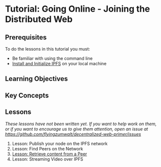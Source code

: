 # Tutorial: Going Online - Joining the Distributed Web

## Prerequisites

To do the lessons in this tutorial you must:
* Be familiar with using the command line
* [Install and Initialize IPFS](/install-ipfs/README.md) on your local machine

## Learning Objectives

## Key Concepts

## Lessons

*These lessons have not been written yet. If you want to help work on them, or if you want to encourage us to give them attention, open an issue at https://github.com/flyingzumwalt/decentralized-web-primer/issues*

1. Lesson: Publish your node on the IPFS network
2. Lesson: Find Peers on the Network
3. [Lesson: Retrieve content from a Peer](/going-online/lessons/retrieve-from-peer.md)
4. Lesson: Streaming Video over IPFS
